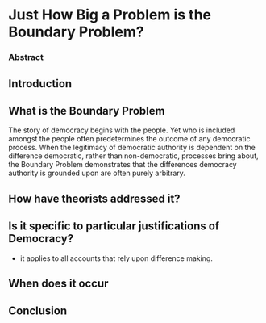 # Just How Big a Problem is the Boundary Problem?

### Abstract


## Introduction


## What is the Boundary Problem

The story of democracy begins with the people.  Yet who is included amongst the people often predetermines the outcome of any democratic process.  When the legitimacy of democratic authority is dependent on the difference democratic, rather than non-democratic, processes bring about, the Boundary Problem demonstrates that the differences democracy authority is grounded upon are often purely arbitrary. 

## How have theorists addressed it?


## Is it specific to particular justifications of Democracy?

- it applies to all accounts that rely upon difference making.

## When does it occur


## Conclusion
